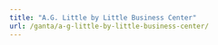 ```yaml
---
title: "A.G. Little by Little Business Center"
url: /ganta/a-g-little-by-little-business-center/
---
```

